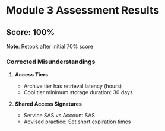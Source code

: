 # Module 3 Assessment Results

## Score: 100%  
**Note**: Retook after initial 70% score  

### Corrected Misunderstandings
1. **Access Tiers**  
   - Archive tier has retrieval latency (hours)  
   - Cool tier minimum storage duration: 30 days  

2. **Shared Access Signatures**  
   - Service SAS vs Account SAS  
   - Advised practice: Set short expiration times  
